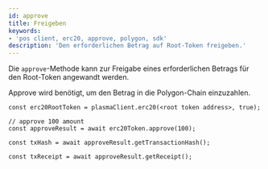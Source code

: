 ```yaml
---
id: approve
title: Freigeben
keywords:
- 'pos client, erc20, approve, polygon, sdk'
description: 'Den erforderlichen Betrag auf Root-Token freigeben.'
---
```


Die `approve`-Methode kann zur Freigabe eines erforderlichen Betrags für den Root-Token angewandt werden.

Approve wird benötigt, um den Betrag in die Polygon-Chain einzuzahlen.

```
const erc20RootToken = plasmaClient.erc20(<root token address>, true);

// approve 100 amount
const approveResult = await erc20Token.approve(100);

const txHash = await approveResult.getTransactionHash();

const txReceipt = await approveResult.getReceipt();

```
